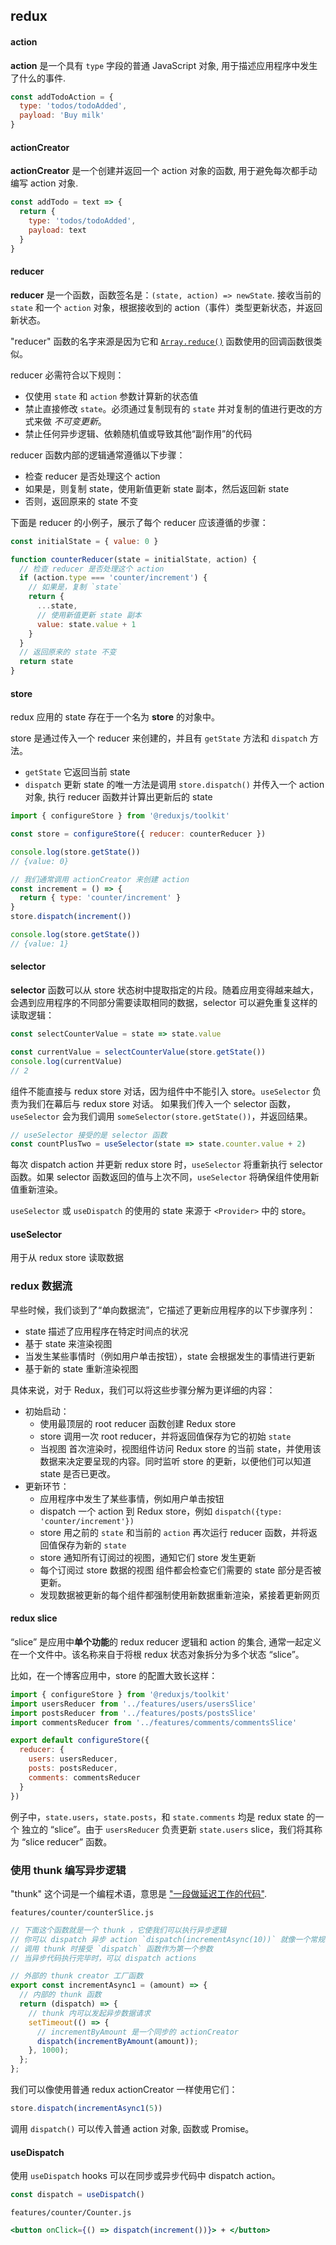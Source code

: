 ## redux

#### action

**action** 是一个具有 `type` 字段的普通 JavaScript 对象, 用于描述应用程序中发生了什么的事件.

```js
const addTodoAction = {
  type: 'todos/todoAdded',
  payload: 'Buy milk'
}
```

#### actionCreator

**actionCreator** 是一个创建并返回一个 action 对象的函数, 用于避免每次都手动编写 action 对象.

```js
const addTodo = text => {
  return {
    type: 'todos/todoAdded',
    payload: text
  }
}
```

#### reducer

**reducer** 是一个函数，函数签名是：`(state, action) => newState`. 接收当前的 `state` 和一个 `action` 对象，根据接收到的 action（事件）类型更新状态，并返回新状态。

"reducer" 函数的名字来源是因为它和 [`Array.reduce()`](https://developer.mozilla.org/en-US/docs/Web/JavaScript/Reference/Global_Objects/Array/reduce) 函数使用的回调函数很类似。

reducer 必需符合以下规则：

- 仅使用 `state` 和 `action` 参数计算新的状态值
- 禁止直接修改 `state`。必须通过复制现有的 `state` 并对复制的值进行更改的方式来做 *不可变更新*。
- 禁止任何异步逻辑、依赖随机值或导致其他“副作用”的代码

reducer 函数内部的逻辑通常遵循以下步骤：

- 检查 reducer 是否处理这个 action
- 如果是，则复制 state，使用新值更新 state 副本，然后返回新 state
- 否则，返回原来的 state 不变

下面是 reducer 的小例子，展示了每个 reducer 应该遵循的步骤：

```js
const initialState = { value: 0 }

function counterReducer(state = initialState, action) {
  // 检查 reducer 是否处理这个 action
  if (action.type === 'counter/increment') {
    // 如果是，复制 `state`
    return {
      ...state,
      // 使用新值更新 state 副本
      value: state.value + 1
    }
  }
  // 返回原来的 state 不变
  return state
}
```

#### store

redux 应用的 state 存在于一个名为 **store** 的对象中。

store 是通过传入一个 reducer 来创建的，并且有 `getState` 方法和 `dispatch` 方法。

- `getState` 它返回当前 state
- `dispatch` 更新 state 的唯一方法是调用 `store.dispatch()` 并传入一个 action 对象,  执行 reducer 函数并计算出更新后的 state

```js
import { configureStore } from '@reduxjs/toolkit'

const store = configureStore({ reducer: counterReducer })

console.log(store.getState())
// {value: 0}

// 我们通常调用 actionCreator 来创建 action
const increment = () => {
  return { type: 'counter/increment' }
}
store.dispatch(increment())

console.log(store.getState())
// {value: 1}
```

#### selector

**selector** 函数可以从 store 状态树中提取指定的片段。随着应用变得越来越大，会遇到应用程序的不同部分需要读取相同的数据，selector 可以避免重复这样的读取逻辑：

```js
const selectCounterValue = state => state.value

const currentValue = selectCounterValue(store.getState())
console.log(currentValue)
// 2
```

组件不能直接与 redux store 对话，因为组件中不能引入 store。`useSelector` 负责为我们在幕后与 redux store 对话。 如果我们传入一个 selector 函数，`useSelector`  会为我们调用 `someSelector(store.getState())`，并返回结果。

```js
// useSelector 接受的是 selector 函数
const countPlusTwo = useSelector(state => state.counter.value + 2)
```

每次 dispatch action 并更新 redux store 时，`useSelector` 将重新执行 selector 函数。如果 selector 函数返回的值与上次不同，`useSelector` 将确保组件使用新值重新渲染。

 `useSelector` 或 `useDispatch` 的使用的 state 来源于 `<Provider>` 中的 store。

#### useSelector

用于从 redux store 读取数据

### redux 数据流

早些时候，我们谈到了“单向数据流”，它描述了更新应用程序的以下步骤序列：

- state 描述了应用程序在特定时间点的状况
- 基于 state 来渲染视图
- 当发生某些事情时（例如用户单击按钮），state 会根据发生的事情进行更新
- 基于新的 state 重新渲染视图

具体来说，对于 Redux，我们可以将这些步骤分解为更详细的内容：

- 初始启动：
  - 使用最顶层的 root reducer 函数创建 Redux store
  - store 调用一次 root reducer，并将返回值保存为它的初始 `state`
  - 当视图 首次渲染时，视图组件访问 Redux store 的当前 state，并使用该数据来决定要呈现的内容。同时监听 store 的更新，以便他们可以知道 state 是否已更改。
- 更新环节：
  - 应用程序中发生了某些事情，例如用户单击按钮
  - dispatch 一个 action 到 Redux store，例如 `dispatch({type: 'counter/increment'})`
  - store 用之前的 `state` 和当前的 `action` 再次运行 reducer 函数，并将返回值保存为新的 `state`
  - store 通知所有订阅过的视图，通知它们 store 发生更新
  - 每个订阅过 store 数据的视图 组件都会检查它们需要的 state 部分是否被更新。
  - 发现数据被更新的每个组件都强制使用新数据重新渲染，紧接着更新网页

#### redux slice

“slice” 是应用中**单个功能**的 redux reducer 逻辑和 action 的集合, 通常一起定义在一个文件中。该名称来自于将根 redux 状态对象拆分为多个状态 “slice”。

比如，在一个博客应用中，store 的配置大致长这样：

```js
import { configureStore } from '@reduxjs/toolkit'
import usersReducer from '../features/users/usersSlice'
import postsReducer from '../features/posts/postsSlice'
import commentsReducer from '../features/comments/commentsSlice'

export default configureStore({
  reducer: {
    users: usersReducer,
    posts: postsReducer,
    comments: commentsReducer
  }
})
```

例子中，`state.users`，`state.posts`，和 `state.comments` 均是 redux state 的一个 独立的 “slice”。由于 `usersReducer` 负责更新 `state.users` slice，我们将其称为 “slice reducer” 函数。

### 使用 thunk 编写异步逻辑

"thunk" 这个词是一个编程术语，意思是 ["一段做延迟工作的代码"](https://en.wikipedia.org/wiki/Thunk). 

`features/counter/counterSlice.js`

```js
// 下面这个函数就是一个 thunk ，它使我们可以执行异步逻辑
// 你可以 dispatch 异步 action `dispatch(incrementAsync(10))` 就像一个常规的 action
// 调用 thunk 时接受 `dispatch` 函数作为第一个参数
// 当异步代码执行完毕时，可以 dispatch actions

// 外部的 thunk creator 工厂函数
export const incrementAsync1 = (amount) => {
  // 内部的 thunk 函数
  return (dispatch) => {
    // thunk 内可以发起异步数据请求
    setTimeout(() => {
      // incrementByAmount 是一个同步的 actionCreator
      dispatch(incrementByAmount(amount));
    }, 1000);
  };
};
```

我们可以像使用普通 redux actionCreator 一样使用它们：

```js
store.dispatch(incrementAsync1(5))
```

调用 `dispatch()` 可以传入普通 action 对象, 函数或 Promise。

#### useDispatch

使用 `useDispatch` hooks 可以在同步或异步代码中 dispatch action。

```js
const dispatch = useDispatch()
```

`features/counter/Counter.js`

```jsx
<button onClick={() => dispatch(increment())}> + </button>
```
